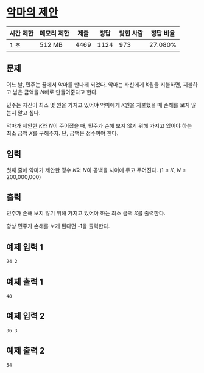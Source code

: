 # [악마의 제안](https://www.acmicpc.net/problem/23972)

| 시간 제한 | 메모리 제한 | 제출 | 정답 | 맞힌 사람 | 정답 비율 |
| --- | --- | --- | --- | --- | --- |
| 1 초 | 512 MB | 4469 | 1124 | 973 | 27.080% |

## 문제

어느 날, 민주는 꿈에서 악마를 만나게 되었다. 악마는 자신에게 *K*원을 지불하면, 지불하고 남은 금액을 *N*배로 만들어준다고 한다.

민주는 자신이 최소 몇 원을 가지고 있어야 악마에게 *K*원을 지불했을 때 손해를 보지 않는지 알고 싶다.

악마가 제안한 *K*와 *N*이 주어졌을 때, 민주가 손해 보지 않기 위해 가지고 있어야 하는 최소 금액 *X*를 구해주자. 단, 금액은 정수여야 한다.

## 입력

첫째 줄에 악마가 제안한 정수 *K*와 *N*이 공백을 사이에 두고 주어진다. (1 ≤ *K, N* ≤ 200,000,000)

## 출력

민주가 손해 보지 않기 위해 가지고 있어야 하는 최소 금액 *X*를 출력한다.

항상 민주가 손해를 보게 된다면 -1을 출력한다.

## 예제 입력 1

```
24 2

```

## 예제 출력 1

```
48

```

## 예제 입력 2

```
36 3

```

## 예제 출력 2

```
54
```

